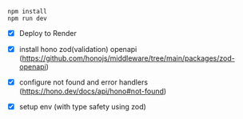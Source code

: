 ```
npm install
npm run dev
```

- [x] Deploy to Render

- [x] install hono zod(validation) openapi (https://github.com/honojs/middleware/tree/main/packages/zod-openapi)
- [x] configure not found and error handlers (https://hono.dev/docs/api/hono#not-found)
- [x] setup env (with type safety using zod)
